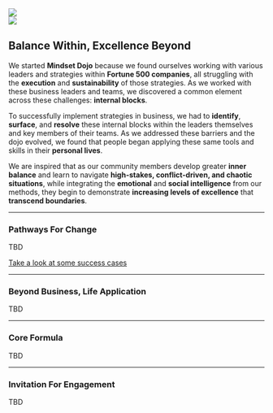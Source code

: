 
<div class="row">
    <div class="col-md-5 col-sm-4 text-center">
        <img class="img-fluid" src="images/DojoLogo-Black-Center.png" style="max-height:350px">
    </div>
    <div class="col-md-7 col-sm-8 text-right d-none d-sm-block">
        <img class="img-fluid" src="images/Pagoda-Black.png" style="max-height:350px">
    </div>
</div>

## Balance Within, Excellence Beyond

 We started **Mindset Dojo** because we found ourselves working with various leaders and strategies within **Fortune 500 companies**, all struggling with the **execution** and **sustainability** of those strategies. As we worked with these business leaders and teams, we discovered a common element across these challenges: **internal blocks**.

To successfully implement strategies in business, we had to **identify**, **surface**, and **resolve** these internal blocks within the leaders themselves and key members of their teams. As we addressed these barriers and the dojo evolved, we found that people began applying these same tools and skills in their **personal lives**.

We are inspired that as our community members develop greater **inner balance** and learn to navigate **high-stakes, conflict-driven, and chaotic situations**, while integrating the **emotional** and **social intelligence** from our methods, they begin to demonstrate **increasing levels of excellence** that **transcend boundaries**.

---

### Pathways For Change

TBD

[Take a look at some success cases](https://projects.michael.basil.one/)

---

### Beyond Business, Life Application

TBD

---

### Core Formula

TBD

---

### Invitation For Engagement

TBD
